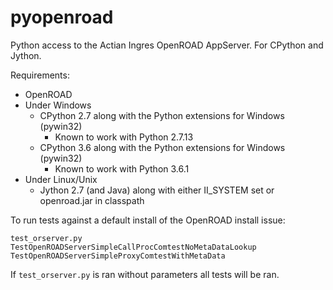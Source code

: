 # pyopenroad

Python access to the Actian Ingres OpenROAD AppServer. For CPython and Jython.

Requirements:

  * OpenROAD
  * Under Windows
      * CPython 2.7 along with the Python extensions for Windows (pywin32)
          * Known to work with Python 2.7.13
      * CPython 3.6 along with the Python extensions for Windows (pywin32)
          * Known to work with Python 3.6.1
  * Under Linux/Unix
      * Jython 2.7 (and Java) along with either II_SYSTEM set or openroad.jar in classpath


To run tests against a default install of the OpenROAD install issue:

    test_orserver.py TestOpenROADServerSimpleCallProcComtestNoMetaDataLookup TestOpenROADServerSimpleProxyComtestWithMetaData

If `test_orserver.py` is ran without parameters all tests will be ran.
